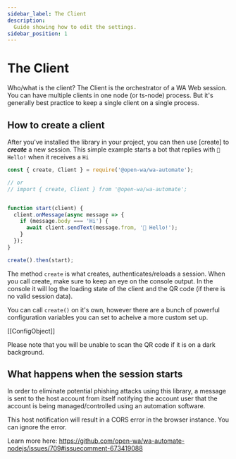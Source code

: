 ```yaml
---
sidebar_label: The Client
description:
  Guide showing how to edit the settings.
sidebar_position: 1
---
```


# The Client

Who/what is the client? The Client is the orchestrator of a WA Web session. You can have multiple clients in one node (or ts-node) process. But it's generally best practice to keep a single client on a single process.

## How to create a client

After you've installed the library in your project, you can then use [create] to ***create*** a new session. This simple example starts a bot that replies with `👋 Hello!` when it receives a `Hi`

```javascript
const { create, Client } = require('@open-wa/wa-automate');

// or
// import { create, Client } from '@open-wa/wa-automate';


function start(client) {
  client.onMessage(async message => {
    if (message.body === 'Hi') {
      await client.sendText(message.from, '👋 Hello!');
    }
  });
}

create().then(start);

```

The method `create` is what creates, authenticates/reloads a session. When you call create, make sure to keep an eye on the console output. In the console it will log the loading state of the client and the QR code (if there is no valid session data).

You can call `create()` on it's own, however there are a bunch of powerful configuration variables you can set to acheive a more custom set up.

[[ConfigObject]]

Please note that you will be unable to scan the QR code if it is on a dark background.

## What happens when the session starts

In order to eliminate potential phishing attacks using this library, a message is sent to the host account from itself notifying the account user that the account is being managed/controlled using an automation software.

This host notification will result in a CORS error in the browser instance. You can ignore the error.

Learn more here: https://github.com/open-wa/wa-automate-nodejs/issues/709#issuecomment-673419088

